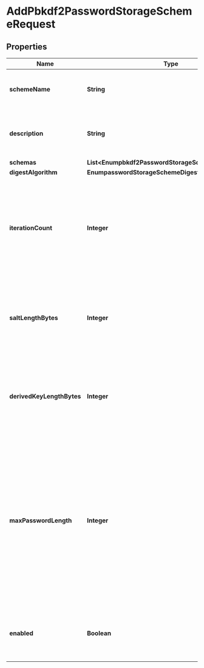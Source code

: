 

# AddPbkdf2PasswordStorageSchemeRequest


## Properties

| Name | Type | Description | Notes |
|------------ | ------------- | ------------- | -------------|
|**schemeName** | **String** | Name of the new Password Storage Scheme |  |
|**description** | **String** | A description for this Password Storage Scheme |  [optional] |
|**schemas** | **List&lt;Enumpbkdf2PasswordStorageSchemeSchemaUrn&gt;** |  |  |
|**digestAlgorithm** | **EnumpasswordStorageSchemeDigestAlgorithmProp** |  |  [optional] |
|**iterationCount** | **Integer** | Specifies the number of iterations to use when encoding passwords. The value must be greater than or equal to 1000. |  [optional] |
|**saltLengthBytes** | **Integer** | Specifies the number of bytes to use for the generated salt. The value must be greater than or equal to 8. |  [optional] |
|**derivedKeyLengthBytes** | **Integer** | Specifies the number of bytes to use for the derived key. The value must be greater than or equal to 8. |  [optional] |
|**maxPasswordLength** | **Integer** | Specifies the maximum allowed length, in bytes, for passwords encoded with this scheme, which can help mitigate denial of service attacks from clients that attempt to bind with very long passwords. |  [optional] |
|**enabled** | **Boolean** | Indicates whether the Password Storage Scheme is enabled for use. |  |



